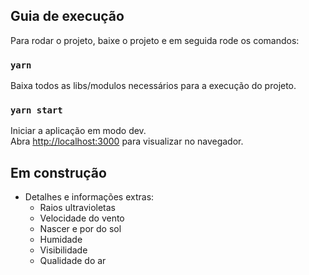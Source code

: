 
## Guia de execução

Para rodar o projeto, baixe o projeto e em seguida rode os comandos:

### `yarn`

Baixa todos as libs/modulos necessários para a execução do projeto.
### `yarn start`

Iniciar a aplicação em modo dev.<br />
Abra [http://localhost:3000](http://localhost:3000) para visualizar no navegador.

## Em construção

- Detalhes e informações extras:
  * Raios ultravioletas
  * Velocidade do vento
  * Nascer e por do sol
  * Humidade
  * Visibilidade
  * Qualidade do ar
